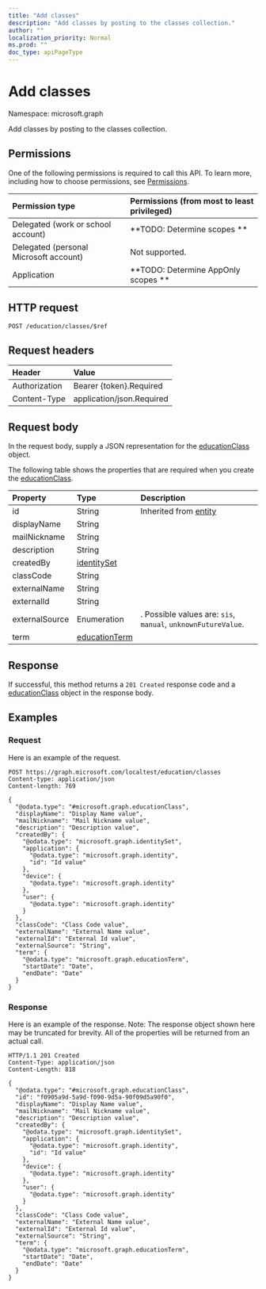```yaml
---
title: "Add classes"
description: "Add classes by posting to the classes collection."
author: ""
localization_priority: Normal
ms.prod: ""
doc_type: apiPageType
---
```


# Add classes

Namespace: microsoft.graph

Add classes by posting to the classes collection.

## Permissions
One of the following permissions is required to call this API. To learn more, including how to choose permissions, see [Permissions](/concepts/permissions-reference.md).

|Permission type|Permissions (from most to least privileged)|
|:---|:---|
|Delegated (work or school account)|**TODO: Determine scopes **|
|Delegated (personal Microsoft account)|Not supported.|
|Application|**TODO: Determine AppOnly scopes **|

## HTTP request
<!-- {
  "blockType": "ignored"
}
-->
``` http
POST /education/classes/$ref
```

## Request headers
|Header|Value|
|:---|:---|
|Authorization|Bearer {token}.Required|
|Content-Type|application/json.Required|

## Request body
In the request body, supply a JSON representation for the [educationClass](../resources/educationclass.md) object.

The following table shows the properties that are required when you create the [educationClass](../resources/educationclass.md).

|Property|Type|Description|
|:---|:---|:---|
|id|String| Inherited from [entity](../resources/entity.md)|
|displayName|String||
|mailNickname|String||
|description|String||
|createdBy|[identitySet](../resources/identityset.md)||
|classCode|String||
|externalName|String||
|externalId|String||
|externalSource|Enumeration|. Possible values are: `sis`, `manual`, `unknownFutureValue`.|
|term|[educationTerm](../resources/educationterm.md)||



## Response
If successful, this method returns a `201 Created` response code and a [educationClass](../resources/educationclass.md) object in the response body.

## Examples

### Request
Here is an example of the request.
<!-- {
  "blockType": "request",
  "name": "create_educationclass_from_"
}
-->
``` http
POST https://graph.microsoft.com/localtest/education/classes
Content-type: application/json
Content-length: 769

{
  "@odata.type": "#microsoft.graph.educationClass",
  "displayName": "Display Name value",
  "mailNickname": "Mail Nickname value",
  "description": "Description value",
  "createdBy": {
    "@odata.type": "microsoft.graph.identitySet",
    "application": {
      "@odata.type": "microsoft.graph.identity",
      "id": "Id value"
    },
    "device": {
      "@odata.type": "microsoft.graph.identity"
    },
    "user": {
      "@odata.type": "microsoft.graph.identity"
    }
  },
  "classCode": "Class Code value",
  "externalName": "External Name value",
  "externalId": "External Id value",
  "externalSource": "String",
  "term": {
    "@odata.type": "microsoft.graph.educationTerm",
    "startDate": "Date",
    "endDate": "Date"
  }
}
```

### Response
Here is an example of the response. Note: The response object shown here may be truncated for brevity. All of the properties will be returned from an actual call.
<!-- {
  "blockType": "response",
  "truncated": true,
  "@odata.type": "microsoft.graph.educationclass"
}
-->
``` http
HTTP/1.1 201 Created
Content-Type: application/json
Content-Length: 818

{
  "@odata.type": "#microsoft.graph.educationClass",
  "id": "f0905a9d-5a9d-f090-9d5a-90f09d5a90f0",
  "displayName": "Display Name value",
  "mailNickname": "Mail Nickname value",
  "description": "Description value",
  "createdBy": {
    "@odata.type": "microsoft.graph.identitySet",
    "application": {
      "@odata.type": "microsoft.graph.identity",
      "id": "Id value"
    },
    "device": {
      "@odata.type": "microsoft.graph.identity"
    },
    "user": {
      "@odata.type": "microsoft.graph.identity"
    }
  },
  "classCode": "Class Code value",
  "externalName": "External Name value",
  "externalId": "External Id value",
  "externalSource": "String",
  "term": {
    "@odata.type": "microsoft.graph.educationTerm",
    "startDate": "Date",
    "endDate": "Date"
  }
}
```

